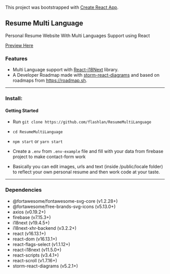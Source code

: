 This project was bootstrapped with [Create React App](https://github.com/facebook/create-react-app).

## Resume Multi Language 

Personal Resume Website With Multi Languages Support using React

[Preview Here](https://evertonkozloski.com)

### Features

* Multi Language support  with [React-i18Next](https://github.com/i18next/react-i18next)  library.
* A Developer Roadmap made with [storm-react-diagrams](https://github.com/projectstorm/react-diagrams)  and based on roadmaps from https://roadmap.sh.

___
### Install:

#### Getting Started

* Run `git clone https://github.com/flashlan/ResumeMultiLanguage`
* `cd ResumeMultiLanguage`
* `npm start` or `yarn start`

* Create a `.env` from `.env-example` file and fill with your data from firebase project to make contact-form work 
* Basically you can edit images, urls and text (inside /public/locale folder) to reflect your own personal resume and then work code at your taste.

___
### Dependencies

   * @fortawesome/fontawesome-svg-core (v1.2.28+)
   * @fortawesome/free-brands-svg-icons  (v5.13.0+)
   * axios  (v0.19.2+)
   * firebase  (v7.15.3+)
   * i18next (v19.4.5+)
   * i18next-xhr-backend (v3.2.2+)
   * react (v16.13.1+)
   * react-dom (v16.13.1+)
   * react-flags-select  (v1.1.12+)
   * react-i18next (v11.5.0+)
   * react-scripts (v3.4.1+)
   * react-scroll  (v1.7.16+)
   * storm-react-diagrams  (v5.2.1+)